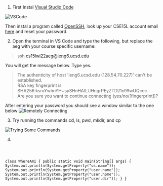 1. First Instal [Visual Studio Code](https://code.visualstudio.com/)

![VSCode](https://user-images.githubusercontent.com/97692709/149589685-3cb3fc3c-7a62-458f-9253-8060420b9aa9.png)

Then instal a program called [OpenSSH](https://docs.microsoft.com/en-us/windows-server/administration/openssh/openssh_install_firstuse), look up your CSE15L account email [here](https://sdacs.ucsd.edu/~icc/index.php) and reset your password.

2. Open the terminal in VS Code and type the following, but replace the aeg with your course specific username:

> ssh cs15lwi22aeg@ieng6.ucsd.edu

You will get the message below. Type yes.

> The authenticity of host 'ieng6.ucsd.edu (128.54.70.227)' can't be established.\
RSA key fingerprint is SHA256:ksruYwhnYH+sySHnHAtLUHngrPEyZTDl/1x99wUQcec.\
Are you sure you want to continue connecting (yes/no/[fingerprint])? 

After entering your password you should see a window similar to the one below
![Remotely Connecting](https://user-images.githubusercontent.com/97692709/149595378-8d3c91f8-4733-46fe-9be8-31fdce6012d3.png)

3. Try running the commands cd, ls, pwd, mkdir, and cp

![Trying Some Commands](https://user-images.githubusercontent.com/97692709/149592012-952885e8-66f7-4c0c-b6e2-e8529a0fbe33.png)

4. <code>
  class WhereAmI {
  public static void main(String[] args) {
    System.out.println(System.getProperty("os.name"));
    System.out.println(System.getProperty("user.name"));
    System.out.println(System.getProperty("user.home"));
    System.out.println(System.getProperty("user.dir"));
  }
}
  </code>
